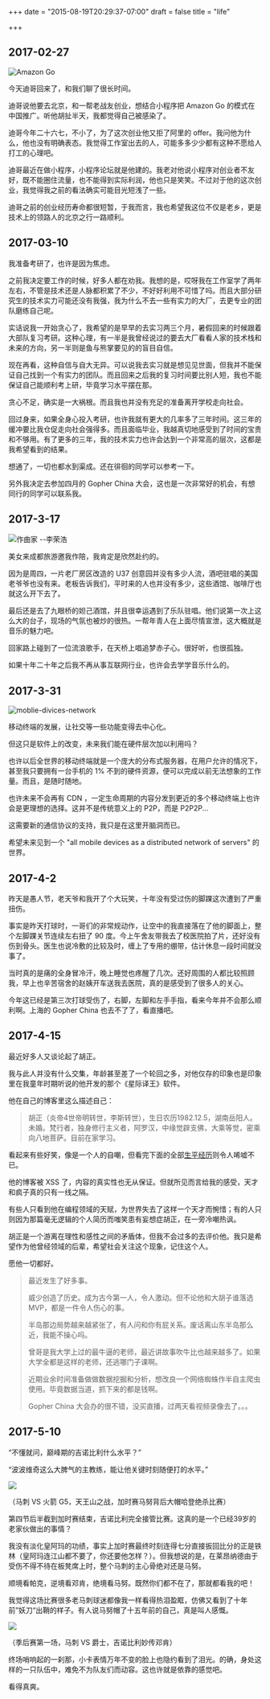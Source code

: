 +++
date = "2015-08-19T20:29:37-07:00"
draft = false
title = "life"

+++

## 2017-02-27
![Amazon Go](https://c1.staticflickr.com/3/2894/33457477361_e2cff63a27_o.jpg)

今天迪哥回来了，和我们聊了很长时间。

迪哥说他要去北京，和一帮老战友创业，想结合小程序把 Amazon Go 的模式在中国推广。听他胡扯半天，我都觉得自己被感染了。

迪哥今年二十六七，不小了，为了这次创业他又拒了阿里的 offer。我问他为什么，他也没有明确表态。我觉得工作室出去的人，可能多多少少都有这种不愿给人打工的心理吧。

迪哥最近在做小程序，小程序论坛就是他建的。我老对他说小程序对创业者不友好，既不能圈住流量，也不能得到实际利润，他也只是笑笑。不过对于他的这次创业，我觉得我之前的看法确实可能目光短浅了一些。

迪哥之前的创业经历寿命都很短暂，于我而言，我也希望我这位不仅是老乡，更是技术上的领路人的北京之行一路顺利。

## 2017-03-10
我准备考研了，也许是因为焦虑。

之前我决定要工作的时候，好多人都在劝我。我想的是，哎呀我在工作室学了两年左右，不管是技术还是人脉都积累了不少，不好好利用不可惜了吗。而且大部分研究生的技术实力可能还没有我强，我为什么不去一些有实力的大厂，去更专业的团队磨练自己呢。

实话说我一开始贪心了，我希望的是早早的去实习两三个月，暑假回来的时候跟着大部队复习考研。这种心理，有一半是我曾经说过的要去大厂看看人家的技术栈和未来的方向，另一半则是鱼与熊掌要见的的盲目自信。

现在再看，这种自信与自大无异。可以说我去实习就是想见见世面，但我并不能保证自己找到一个有实力的团队。而且回来之后我的复习时间要比别人短，我也不能保证自己能顺利考上研，毕竟学习水平摆在那。

贪心不足，确实是一大祸根。而且我也并没有充足的准备离开学校走向社会。

回过身来，如果全身心投入考研，也许我就有更大的几率多了三年时间。这三年的缓冲要比我仓促走向社会强得多。而且面临毕业，我越真切地感受到了时间的宝贵和不够用。有了更多的三年，我的技术实力也许会达到一个非常高的层次，这都是我希望看到的结果。

想通了，一切也都水到渠成。还在徘徊的同学可以参考一下。

另外我决定去参加四月的 Gopher China 大会，这也是一次非常好的机会，有想同行的同学可以联系我。

## 2017-3-17
![作曲家 --李荣浩](https://c1.staticflickr.com/1/660/33457492221_5e8a37d01d_b.jpg)

美女来成都旅游邀我作陪，我肯定是欣然赴约的。

因为是周四，一片老厂房区改造的 U37 创意园并没有多少人流，酒吧驻唱的美国老爷爷也没有来。老板告诉我们，平时来的人也并没有多少，这些酒馆、咖啡厅也就这么开下去了。

最后还是去了九眼桥的妲己酒馆，并且很幸运遇到了乐队驻唱。他们说第一次上这么大的台子，现场的气氛也被炒的很热。一帮年青人在上面尽情宣泄，这大概就是音乐的魅力吧。

回家路上碰到了一位流浪歌手，在天桥上唱追梦赤子心。很好听，也很孤独。

如果十年二十年之后我不再从事互联网行业，也许会去学学音乐什么的。

## 2017-3-31
![moblie-divices-network](https://c1.staticflickr.com/1/637/33624804821_4f87ab4939_b.jpg)

移动终端的发展，让社交等一些功能变得去中心化。

但这只是软件上的改变，未来我们能在硬件层次加以利用吗？

也许以后全世界的移动终端就是一个庞大的分布式服务器，在用户允许的情况下，甚至我只要拥有一台手机的 1% 不到的硬件资源，便可以完成以前无法想象的工作量。而且，是随时随地。

也许未来不会再有 CDN ，一定生命周期的内容分发到更近的多个移动终端上也许会是更理想的选择。这并不是传统意义上的 P2P，而是 P2P2P...

这需要新的通信协议的支持，我只是在这里开脑洞而已。

希望未来见到一个 "all mobile devices as a distributed network of servers" 的世界。

## 2017-4-2

昨天是愚人节，老天爷和我开了个大玩笑，十年没有受过伤的脚踝这次遭到了严重扭伤。

事实是昨天打球时，一哥们的非常规动作，让空中的我直接落在了他的脚面上，整个左脚踝关节连续左右扭了 90 度。今上午舍友带我去了校医院拍了片，还好没有伤到骨头。医生也说冷敷的比较及时，缠上了专用的绷带，估计休息一段时间就没事了。

当时真的是痛的全身冒冷汗，晚上睡觉也疼醒了几次。还好周围的人都比较照顾我，早上也辛苦宿舍的赵姨开车送我去医院，真的是感受到了很多人的关心。

今年这已经是第三次打球受伤了，右脚，左脚和左手手指，看来今年并不会那么顺利啊。上海的 Gopher China 也去不了了，看直播吧。

## 2017-4-15

最近好多人又谈论起了胡正。

我与此人并没有什么交集，年龄甚至差了一个轮回之多，对他仅存的印象也是印象里在我童年时期听说的他开发的那个《星际译王》软件。

他在自己的博客里这么描述自己：

> 胡正（炎帝4世帝明转世，李斯转世），生日农历1982.12.5，湖南岳阳人。未婚。梵行者，独身修行主义者，阿罗汉，中缘觉辟支佛，大乘等觉，密乘向八地菩萨。目前在家学习。

看起来有些好笑，像是一个人的自嘲，但看完下面的全部[生平经历](http://www.huzheng.org/aboutme.php)则令人唏嘘不已。

他的博客被 XSS 了，内容的真实性也无从保证。但就所见而言给我的感受，天才和疯子真的只有一线之隔。

有些人只看到他在编程领域的天赋，为世界失去了这样一个天才而惋惜；有的人只则因为那篇毫无逻辑的个人简历而嗤笑患有妄想症胡正，在一旁冷嘲热讽。

胡正是一个游离在理性和感性之间的矛盾体，但我不会过多的去评价他。我只是希望作为他曾经领域的后辈，希望社会关注这个现象，记住这个人。

愿他一切都好。

> 最近发生了好多事。
>
> 威少创造了历史。成为古今第一人，令人激动。但不论他和大胡子谁落选 MVP，都是一件令人伤心的事。
>
> 半岛那边局势越来越紧张了，有人问和你有屁关系。废话离山东半岛那么近，我能不操心吗。
>
> 曾哥是我大学上过的最牛逼的老师，最近讲故事吹牛比也越来越多了。如果大学全都是这样的老师，还逃哪门子课啊。
>
> 近期业余时间准备做做数据挖掘和分析，想改良一个网络蜘蛛作半自主爬虫使用。毕竟数据当道，抓下来的都是钱啊。
>
> Gopher China 大会办的很不错，没买直播，过两天看视频录像去了。。。

## 2017-5-10

“不懂就问，巅峰期的吉诺比利什么水平？”

“波波维奇这么大脾气的主教练，能让他关键时刻随便打的水平。”

![](https://c1.staticflickr.com/5/4193/33732792314_ba618afb29_b.jpg)

（马刺 VS 火箭 G5，天王山之战，加时赛马努背后大帽哈登绝杀比赛）

第四节后半截到加时赛结束，吉诺比利完全接管比赛。这真的是一个已经39岁的老家伙做出的事情？

我没有淡化皇阿玛的功绩，事实上加时赛最终时刻连得七分直接扳回比分的正是铁林（皇阿玛连江山都不要了，你还要他怎样？）。但我想说的是，在莱昂纳德由于受伤不得不待在板凳席上时，整个马刺的主心骨绝对还是马努。

顺境看帕克，逆境看邓肯，绝境看马努。既然你们都不在了，那就都看我的吧！

我觉得这场比赛很多老马刺球迷都像我一样看得热泪盈眶，仿佛又看到了十年前”妖刀“出鞘的样子。有人说马努帽了十五年前的自己，真是叫人感慨。

![](https://c1.staticflickr.com/5/4183/34576239475_e2b376e247_b.jpg)

（季后赛第一场，马刺 VS 爵士，吉诺比利妙传邓肯）

终场哨响起的一刹那，小卡表情万年不变的脸上也隐约看到了泪光。的确，身处这样的一只队伍中，难免不为队友们而动容。这也许就是依靠的感觉吧。

看得真爽。
